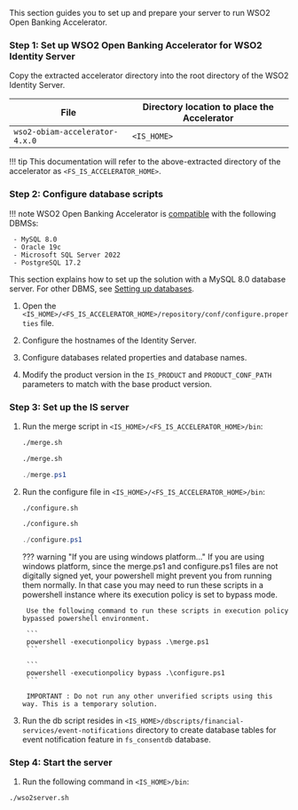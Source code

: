 This section guides you to set up and prepare your server to run WSO2 Open Banking Accelerator.

### Step 1: Set up WSO2 Open Banking Accelerator for WSO2 Identity Server
Copy the extracted accelerator directory into the root directory of the WSO2 Identity Server. 

| File                           | Directory location to place the Accelerator |
|--------------------------------|---------------------------------------------|
| `wso2-obiam-accelerator-4.x.0` | `<IS_HOME>`                                 |

!!! tip
    This documentation will refer to the above-extracted directory of the accelerator as `<FS_IS_ACCELERATOR_HOME>`.

### Step 2: Configure database scripts

!!! note 
    WSO2 Open Banking Accelerator is [compatible](../install-and-setup/prerequisites.md#compatibility) with the following DBMSs:
    
     - MySQL 8.0
     - Oracle 19c
     - Microsoft SQL Server 2022
     - PostgreSQL 17.2
     
This section explains how to set up the solution with a MySQL 8.0 database server. For other DBMS, see 
[Setting up databases](../install-and-setup/setting-up-databases.md).

1. Open the `<IS_HOME>/<FS_IS_ACCELERATOR_HOME>/repository/conf/configure.properties` file.

2. Configure the hostnames of the Identity Server.

3. Configure databases related properties and database names.

4. Modify the product version in the `IS_PRODUCT` and `PRODUCT_CONF_PATH` parameters to match with the base product version.
 
### Step 3: Set up the IS server 
1. Run the merge script in `<IS_HOME>/<FS_IS_ACCELERATOR_HOME>/bin`:

    ``` bash tab='On Linux'
    ./merge.sh
    ```

    ``` bash tab='On Mac'
    ./merge.sh
    ```
    
    ``` powershell tab='On Windows'
    ./merge.ps1
    ```

2. Run the configure file in
`<IS_HOME>/<FS_IS_ACCELERATOR_HOME>/bin`:

    ``` bash tab="MySQL"
    ./configure.sh
    ```

    ``` bash tab='On Mac'
    ./configure.sh
    ```
    
    ``` powershell tab='On Windows'
    ./configure.ps1
    ```

    ??? warning "If you are using windows platform..."
        If you are using windows platform, since the merge.ps1 and configure.ps1 files are not digitally signed yet,
        your powershell might prevent you from running them normally. In that case you may need to run these
        scripts in a powershell instance where its execution policy is set to bypass mode.
        
        Use the following command to run these scripts in execution policy bypassed powershell environment.
    
        ```
        powershell -executionpolicy bypass .\merge.ps1
        ```
    
        ```
        powershell -executionpolicy bypass .\configure.ps1
        ```
    
        IMPORTANT : Do not run any other unverified scripts using this way. This is a temporary solution.

3. Run the db script resides in `<IS_HOME>/dbscripts/financial-services/event-notifications` directory to create database 
   tables for event notification feature in `fs_consentdb` database. 

<!--4. Extract the `wso2is-extensions` zip file of the relevant API Manager version.

5. Follow the given instructions and copy the relevant files to the given directory paths. 

     1. Open the `<IS_EXTENSION>/dropins` folder.
     2. Copy the following JAR files to the `<IS_HOME>/repository/components/dropins` folder.
         - `wso2is.key.manager.core`
         - `wso2is.notification.event.handlers`
     3. Open the `<IS_EXTENSION>/webapps` folder.
     4. Copy the `keymanager-operations.war` file to the `<IS_HOME>/repository/deployment/server/webapps` folder.-->
    
### Step 4: Start the server

1. Run the following command in `<IS_HOME>/bin`:
```
./wso2server.sh
```

